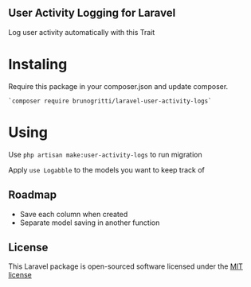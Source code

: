 ## User Activity Logging for Laravel

Log user activity automatically with this Trait

# Instaling

Require this package in your composer.json and update composer. 

    `composer require brunogritti/laravel-user-activity-logs` 


# Using

Use `php artisan make:user-activity-logs` to run migration

Apply `use Logabble` to the models you want to keep track of

## Roadmap

* Save each column when created
* Separate model saving in another function

## License

This Laravel package is open-sourced software licensed under the [MIT license](http://opensource.org/licenses/MIT)